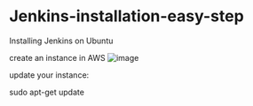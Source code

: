 # Jenkins-installation-easy-step
Installing Jenkins on Ubuntu

create an instance in AWS
![image](https://user-images.githubusercontent.com/114645192/232275131-1a95aeef-3d6b-462d-88f8-d4bd46966dce.png)

update your instance:

sudo apt-get update

